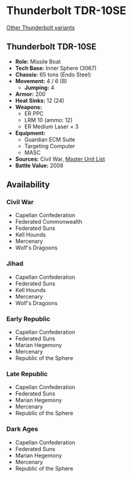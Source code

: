 # Thunderbolt TDR-10SE

[Other Thunderbolt variants](../thunderbolt.md)

## Thunderbolt TDR-10SE
- **Role:** Missile Boat
- **Tech Base:** Inner Sphere (3067)
- **Chassis:** 65 tons (Endo Steel)
- **Movement:** 4 / 6 (8)
  - **Jumping:** 4
- **Armor:** 200
- **Heat Sinks:** 12 (24)
- **Weapons:**
  - ER PPC
  - LRM 10 (ammo: 12)
  - ER Medium Laser × 3
- **Equipment:**
  - Guardian ECM Suite
  - Targeting Computer
  - MASC
- **Sources:** Civil War, [Master Unit List](http://masterunitlist.info/Unit/Details/3235/thunderbolt-tdr-10se)
- **Battle Value:** 2008

## Availability

### Civil War
- Capellan Confederation
- Federated Commonwealth
- Federated Suns
- Kell Hounds
- Mercenary
- Wolf's Dragoons

### Jihad
- Capellan Confederation
- Federated Suns
- Kell Hounds
- Mercenary
- Wolf's Dragoons

### Early Republic
- Capellan Confederation
- Federated Suns
- Marian Hegemony
- Mercenary
- Republic of the Sphere

### Late Republic
- Capellan Confederation
- Federated Suns
- Marian Hegemony
- Mercenary
- Republic of the Sphere

### Dark Ages
- Capellan Confederation
- Federated Suns
- Marian Hegemony
- Mercenary
- Republic of the Sphere

